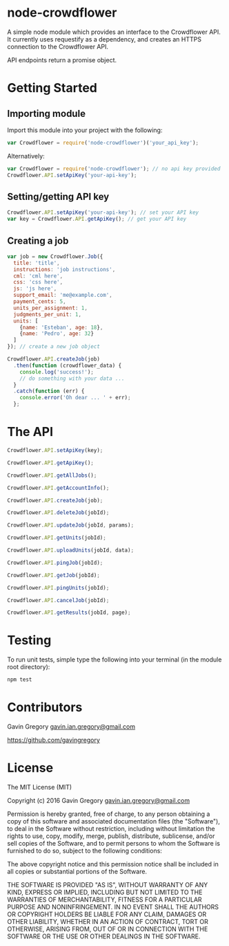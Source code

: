 # node-crowdflower
A simple node module which provides an interface to the Crowdflower API. It currently uses requestify as a dependency, and creates an HTTPS connection to the Crowdflower API.

API endpoints return a promise object. 


# Getting Started


## Importing module
Import this module into your project with the following:
```javascript
var Crowdflower = require('node-crowdflower')('your_api_key');
```
Alternatively:
```javascript
var Crowdflower = require('node-crowdflower'); // no api key provided
Crowdflower.API.setApiKey('your-api-key');
```


## Setting/getting API key
```javascript
Crowdflower.API.setApiKey('your-api-key'); // set your API key
var key = Crowdflower.API.getApiKey(); // get your API key
```

## Creating a job
```javascript
var job = new Crowdflower.Job({
  title: 'title',
  instructions: 'job instructions',
  cml: 'cml here',
  css: 'css here',
  js: 'js here',
  support_email: 'me@example.com',
  payment_cents: 5,
  units_per_assignment: 1,
  judgments_per_unit: 1,
  units: [
    {name: 'Esteban', age: 18},
    {name: 'Pedro', age: 32}
  ]
}); // create a new job object

Crowdflower.API.createJob(job)
  .then(function (crowdflower_data) {
    console.log('success!');
    // do something with your data ...
  }
  .catch(function (err) {
    console.error('Oh dear ... ' + err);
  };
```


# The API

```javascript
Crowdflower.API.setApiKey(key);

Crowdflower.API.getApiKey();

Crowdflower.API.getAllJobs();

Crowdflower.API.getAccountInfo();

Crowdflower.API.createJob(job);

Crowdflower.API.deleteJob(jobId);

Crowdflower.API.updateJob(jobId, params);

Crowdflower.API.getUnits(jobId);

Crowdflower.API.uploadUnits(jobId, data);

Crowdflower.API.pingJob(jobId);

Crowdflower.API.getJob(jobId);

Crowdflower.API.pingUnits(jobId);

Crowdflower.API.cancelJob(jobId);

Crowdflower.API.getResults(jobId, page);
```

# Testing
To run unit tests, simple type the following into your terminal (in the module root directory):
```bash
npm test
```


# Contributors

Gavin Gregory <gavin.ian.gregory@gmail.com>

<https://github.com/gavingregory>


# License
The MIT License (MIT)

Copyright (c) 2016 Gavin Gregory <gavin.ian.gregory@gmail.com>


Permission is hereby granted, free of charge, to any person obtaining a copy
of this software and associated documentation files (the "Software"), to deal
in the Software without restriction, including without limitation the rights
to use, copy, modify, merge, publish, distribute, sublicense, and/or sell
copies of the Software, and to permit persons to whom the Software is
furnished to do so, subject to the following conditions:


The above copyright notice and this permission notice shall be included in all
copies or substantial portions of the Software.


THE SOFTWARE IS PROVIDED "AS IS", WITHOUT WARRANTY OF ANY KIND, EXPRESS OR
IMPLIED, INCLUDING BUT NOT LIMITED TO THE WARRANTIES OF MERCHANTABILITY,
FITNESS FOR A PARTICULAR PURPOSE AND NONINFRINGEMENT. IN NO EVENT SHALL THE
AUTHORS OR COPYRIGHT HOLDERS BE LIABLE FOR ANY CLAIM, DAMAGES OR OTHER
LIABILITY, WHETHER IN AN ACTION OF CONTRACT, TORT OR OTHERWISE, ARISING FROM,
OUT OF OR IN CONNECTION WITH THE SOFTWARE OR THE USE OR OTHER DEALINGS IN THE
SOFTWARE.
